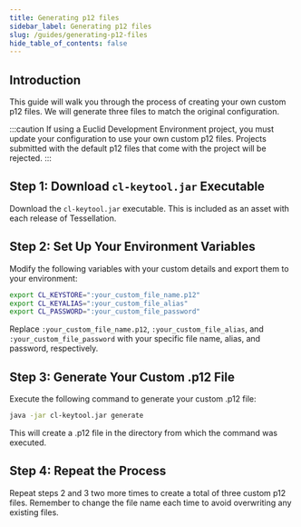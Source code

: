 ```yaml
---
title: Generating p12 files
sidebar_label: Generating p12 files 
slug: /guides/generating-p12-files
hide_table_of_contents: false
---
```


## Introduction

This guide will walk you through the process of creating your own custom p12 files. We will generate three files to match the original configuration.

:::caution
If using a Euclid Development Environment project, you must update your configuration to use your own custom p12 files. Projects submitted with the default p12 files that come with the project will be rejected. 
:::

## Step 1: Download `cl-keytool.jar` Executable
Download the `cl-keytool.jar` executable. This is included as an asset with each release of Tessellation.

## Step 2: Set Up Your Environment Variables
Modify the following variables with your custom details and export them to your environment:

```bash
export CL_KEYSTORE=":your_custom_file_name.p12"
export CL_KEYALIAS=":your_custom_file_alias"
export CL_PASSWORD=":your_custom_file_password"
```

Replace `:your_custom_file_name.p12`, `:your_custom_file_alias`, and `:your_custom_file_password` with your specific file name, alias, and password, respectively.

## Step 3: Generate Your Custom .p12 File
Execute the following command to generate your custom .p12 file:

```bash
java -jar cl-keytool.jar generate
```

This will create a .p12 file in the directory from which the command was executed.

## Step 4: Repeat the Process
Repeat steps 2 and 3 two more times to create a total of three custom p12 files. Remember to change the file name each time to avoid overwriting any existing files.
